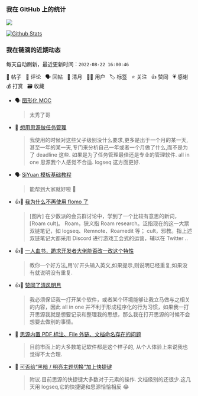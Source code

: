 ### 我在 GitHub 上的统计

<a title="Hits" target="_blank" href="https://github.com/Crowds21/Crowds21"><img src="https://hits.b3log.org/crowds21/crowds21.svg"></a>

[![Github Stats](https://github-readme-stats.vercel.app/api?username=crowds21&theme=tokyonight&show_icons=true)](https://github.com/crowds21)

<!--events start -->

### 我在链滴的近期动态

每天自动刷新，最近更新时间：`2022-08-22 16:00:46`

📝 帖子 &nbsp; 💬 评论 &nbsp; 🗣 回帖 &nbsp; 🌙 清月 &nbsp; 👨‍💻 用户 &nbsp; 🏷️ 标签 &nbsp; ⭐️ 关注 &nbsp; 👍 赞同 &nbsp; 💗 感谢 &nbsp; 💰 打赏 &nbsp; 🗃 收藏

* 🗣 [图形化 MOC](https://ld246.com/article/1651644047647/comment/1651652172464#comments)

  > 太秀了哥
* 💬 [想用思源做任务管理](https://ld246.com/article/1639214192246/comment/1650885253036#comments)

  > 我使用的时候对这些父子级别没什么要求,更多是出于一个月的某一天,甚至一年的某一天,专门来分析自己一年或者一个月做了什么,而不是为了 deadline 这些. 如果是为了任务管理最佳还是专业的管理软件. all in one 思源我个人感觉不合适. logseq 这方面更好.
* 🗣 [SiYuan 模板基础教程](https://ld246.com/article/1627298479208/comment/1648806106931#comments)

  > 能帮到大家就好啦 🎉
* 👍📝 [我为什么不再使用 flomo 了](https://ld246.com/article/1650618547948)

  > [图片] 在少数派的会员群讨论中，学到了一个比较有意思的新词，⌈Roam cult⌋。 Roam，狭义指 Roam research。泛指现在的这一大票双链笔记，如 logseq、Remnote、Roamedit 等； cult，邪教。指上述双链笔记大都采用 Discord 进行游戏工会式的运营，辅以在 Twitter ..
* 👍💬 [一人血书，跪求开发者大佬能否改一改这个特性](https://ld246.com/article/1650445613273/comment/1650454601948#comments)

  > 教你一个好方法,用'(('开头输入英文,如果提示,则说明已经重复;如果没有就说明没有重复.
* 👍🌙 [赞同了清风明月](https://ld246.com/member/MuS/breezemoons/1649726474936)

  > 我必须保证我一打开某个软件，或者某个环境能够让我立马做与之相关的内容，因此 all in one 并不利于形成程序化的行为习惯，如果我一打开思源我就是想要记录和整理我的思想，那么我在打开思源的时候不会想要去做别的事情。
* 💬 [思源内置 PDF 标注、File 外链、文档命名存在的问题](https://ld246.com/article/1647847256488/comment/1647848383861#comments)

  > 目前市面上的大多数笔记软件都是这个样子的, 从个人体验上来说我也觉得不太合理.
* 💬 [可否给“黑暗 / 明亮主题切换”加上快捷键](https://ld246.com/article/1647062791297/comment/1647080408973#comments)

  > 附议.目前思源的快捷键大多数对于元素的操作. 文档级别的还很少.这几天用 logseq,它的快捷键和思源恰恰相反 😂


<!--events end -->
